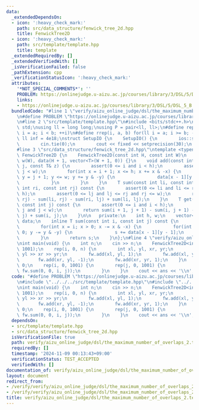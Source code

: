 ```yaml
---
data:
  _extendedDependsOn:
  - icon: ':heavy_check_mark:'
    path: src/data_structure/fenwick_tree_2d.hpp
    title: FenwickTree2D
  - icon: ':heavy_check_mark:'
    path: src/template/template.hpp
    title: template
  _extendedRequiredBy: []
  _extendedVerifiedWith: []
  _isVerificationFailed: false
  _pathExtension: cpp
  _verificationStatusIcon: ':heavy_check_mark:'
  attributes:
    '*NOT_SPECIAL_COMMENTS*': ''
    PROBLEM: https://onlinejudge.u-aizu.ac.jp/courses/library/3/DSL/5/DSL_5_B
    links:
    - https://onlinejudge.u-aizu.ac.jp/courses/library/3/DSL/5/DSL_5_B
  bundledCode: "#line 1 \"verify/aizu_online_judge/dsl/the_maximum_number_of_overlaps_2.test.cpp\"\
    \n#define PROBLEM \"https://onlinejudge.u-aizu.ac.jp/courses/library/3/DSL/5/DSL_5_B\"\
    \n#line 2 \"src/template/template.hpp\"\n#include <bits/stdc++.h>\nusing namespace\
    \ std;\nusing ll = long long;\nusing P = pair<ll, ll>;\n#define rep(i, a, b) for(ll\
    \ i = a; i < b; ++i)\n#define rrep(i, a, b) for(ll i = a; i >= b; --i)\nconstexpr\
    \ ll inf = 4e18;\nstruct SetupIO {\n    SetupIO() {\n        ios::sync_with_stdio(0);\n\
    \        cin.tie(0);\n        cout << fixed << setprecision(30);\n    }\n} setup_io;\n\
    #line 3 \"src/data_structure/fenwick_tree_2d.hpp\"\ntemplate <typename T>\nstruct\
    \ FenwickTree2D {\n    FenwickTree2D(const int H, const int W)\n        : h(H),\
    \ w(W), data(H + 1, vector<T>(W + 1, 0)) {}\n    void add(const int i, const int\
    \ j, const T& z) {\n        assert(0 <= i and i < h);\n        assert(0 <= j and\
    \ j < w);\n        for(int x = i + 1; x <= h; x += x & -x) {\n            for(int\
    \ y = j + 1; y <= w; y += y & -y) {\n                data[x - 1][y - 1] += z;\n\
    \            }\n        }\n    }\n    T sum(const int li, const int lj, const\
    \ int ri, const int rj) const {\n        assert(0 <= li and li <= ri and ri <=\
    \ h);\n        assert(0 <= lj and lj <= rj and rj <= w);\n        return sum(ri,\
    \ rj) - sum(li, rj) - sum(ri, lj) + sum(li, lj);\n    }\n    T get(const int i,\
    \ const int j) const {\n        assert(0 <= i and i < h);\n        assert(0 <=\
    \ j and j < w);\n        return sum(i + 1, j + 1) - sum(i, j + 1) - sum(i + 1,\
    \ j) + sum(i, j);\n    }\n\n   private:\n    int h, w;\n    vector<vector<T>>\
    \ data;\n    inline T sum(const int i, const int j) const {\n        T s = 0;\n\
    \        for(int x = i; x > 0; x -= x & -x) {\n            for(int y = j; y >\
    \ 0; y -= y & -y) {\n                s += data[x - 1][y - 1];\n            }\n\
    \        }\n        return s;\n    }\n};\n#line 4 \"verify/aizu_online_judge/dsl/the_maximum_number_of_overlaps_2.test.cpp\"\
    \nint main(void) {\n    int n;\n    cin >> n;\n    FenwickTree2D<int> fw(1001,\
    \ 1001);\n    rep(i, 0, n) {\n        int xl, yl, xr, yr;\n        cin >> xl >>\
    \ yl >> xr >> yr;\n        fw.add(xl, yl, 1);\n        fw.add(xl, yr, -1);\n \
    \       fw.add(xr, yl, -1);\n        fw.add(xr, yr, 1);\n    }\n    int ans =\
    \ 0;\n    rep(i, 0, 1001) {\n        rep(j, 0, 1001) {\n            ans = max(ans,\
    \ fw.sum(0, 0, i, j));\n        }\n    }\n    cout << ans << '\\n';\n}\n"
  code: "#define PROBLEM \"https://onlinejudge.u-aizu.ac.jp/courses/library/3/DSL/5/DSL_5_B\"\
    \n#include \"../../../src/template/template.hpp\"\n#include \"../../../src/data_structure/fenwick_tree_2d.hpp\"\
    \nint main(void) {\n    int n;\n    cin >> n;\n    FenwickTree2D<int> fw(1001,\
    \ 1001);\n    rep(i, 0, n) {\n        int xl, yl, xr, yr;\n        cin >> xl >>\
    \ yl >> xr >> yr;\n        fw.add(xl, yl, 1);\n        fw.add(xl, yr, -1);\n \
    \       fw.add(xr, yl, -1);\n        fw.add(xr, yr, 1);\n    }\n    int ans =\
    \ 0;\n    rep(i, 0, 1001) {\n        rep(j, 0, 1001) {\n            ans = max(ans,\
    \ fw.sum(0, 0, i, j));\n        }\n    }\n    cout << ans << '\\n';\n}"
  dependsOn:
  - src/template/template.hpp
  - src/data_structure/fenwick_tree_2d.hpp
  isVerificationFile: true
  path: verify/aizu_online_judge/dsl/the_maximum_number_of_overlaps_2.test.cpp
  requiredBy: []
  timestamp: '2024-11-09 00:13:43+09:00'
  verificationStatus: TEST_ACCEPTED
  verifiedWith: []
documentation_of: verify/aizu_online_judge/dsl/the_maximum_number_of_overlaps_2.test.cpp
layout: document
redirect_from:
- /verify/verify/aizu_online_judge/dsl/the_maximum_number_of_overlaps_2.test.cpp
- /verify/verify/aizu_online_judge/dsl/the_maximum_number_of_overlaps_2.test.cpp.html
title: verify/aizu_online_judge/dsl/the_maximum_number_of_overlaps_2.test.cpp
---
```

